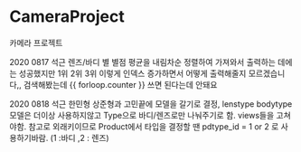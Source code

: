 # CameraProject
카메라 프로젝트

2020 0817 석근
렌즈/바디 별  별점 평균을 내림차순 정렬하여 가져와서 출력하는 데에는 성공했지만
1위 2위 3위 이렇게 인덱스 증가하면서 어떻게 출력해줄지 모르겠습니다,, 검색해봤는데 {{ forloop.counter }} 쓰면 된다는데 안돼요

2020 0818 석근
한민형 상준형과 고민끝에 모델을 갈기로 결정, lenstype bodytype 모델은 더이상 사용하지않고 Type으로 바디/렌즈로만
나눠주기로 함. views들을  고쳐야함. 참고로 외래키이므로 Product에서 타입을 결정할 땐 pdtype_id = 1  or  2  로 사용하기바람. (1 :바디 ,2 : 렌즈)